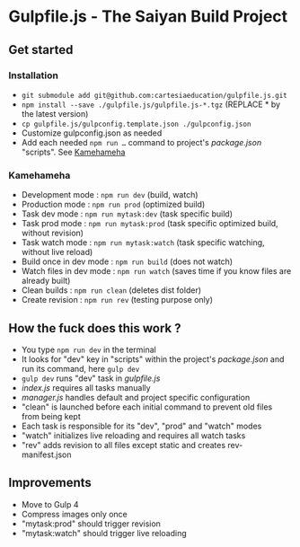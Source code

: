 # Gulpfile.js - The Saiyan Build Project

## Get started

### Installation

- `git submodule add git@github.com:cartesiaeducation/gulpfile.js.git`
- `npm install --save ./gulpfile.js/gulpfile.js-*.tgz` (REPLACE * by the latest version)
- `cp gulpfile.js/gulpconfig.template.json ./gulpconfig.json`
- Customize gulpconfig.json as needed
- Add each needed `npm run …` command to project's *package.json* "scripts". See [Kamehameha](#kamehameha)

### Kamehameha

- Development mode : `npm run dev` (build, watch)
- Production mode : `npm run prod` (optimized build)
- Task dev mode : `npm run mytask:dev` (task specific build)
- Task prod mode : `npm run mytask:prod` (task specific optimized build, without revision)
- Task watch mode : `npm run mytask:watch` (task specific watching, without live reload)
- Build once in dev mode : `npm run build` (does not watch)
- Watch files in dev mode : `npm run watch` (saves time if you know files are already built)
- Clean builds : `npm run clean` (deletes dist folder)
- Create revision : `npm run rev` (testing purpose only)

## How the fuck does this work ?

- You type `npm run dev` in the terminal
- It looks for "dev" key in "scripts" within the project's *package.json* and run its command, here `gulp dev`
- `gulp dev` runs "dev" task in *gulpfile.js*
- *index.js* requires all tasks manually
- *manager.js* handles default and project specific configuration
- "clean" is launched before each initial command to prevent old files from being kept
- Each task is responsible for its "dev", "prod" and "watch" modes
- "watch" initializes live reloading and requires all watch tasks
- "rev" adds revision to all files except static and creates rev-manifest.json
 
## Improvements

- Move to Gulp 4
- Compress images only once
- "mytask:prod" should trigger revision
- "mytask:watch" should trigger live reloading
